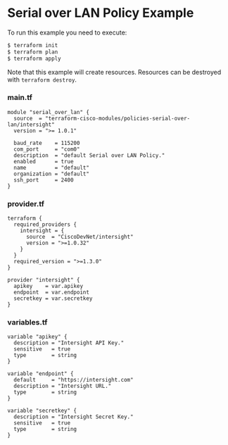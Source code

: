 <!-- BEGIN_TF_DOCS -->
# Serial over LAN Policy Example

To run this example you need to execute:

```bash
$ terraform init
$ terraform plan
$ terraform apply
```

Note that this example will create resources. Resources can be destroyed with `terraform destroy`.

### main.tf
```hcl
module "serial_over_lan" {
  source  = "terraform-cisco-modules/policies-serial-over-lan/intersight"
  version = ">= 1.0.1"

  baud_rate    = 115200
  com_port     = "com0"
  description  = "default Serial over LAN Policy."
  enabled      = true
  name         = "default"
  organization = "default"
  ssh_port     = 2400
}
```

### provider.tf
```hcl
terraform {
  required_providers {
    intersight = {
      source  = "CiscoDevNet/intersight"
      version = ">=1.0.32"
    }
  }
  required_version = ">=1.3.0"
}

provider "intersight" {
  apikey    = var.apikey
  endpoint  = var.endpoint
  secretkey = var.secretkey
}
```

### variables.tf
```hcl
variable "apikey" {
  description = "Intersight API Key."
  sensitive   = true
  type        = string
}

variable "endpoint" {
  default     = "https://intersight.com"
  description = "Intersight URL."
  type        = string
}

variable "secretkey" {
  description = "Intersight Secret Key."
  sensitive   = true
  type        = string
}
```
<!-- END_TF_DOCS -->